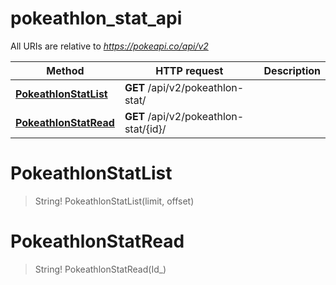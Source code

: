 # pokeathlon_stat_api

All URIs are relative to *https://pokeapi.co/api/v2*

Method | HTTP request | Description
------------- | ------------- | -------------
[**PokeathlonStatList**](pokeathlon_stat_api.md#PokeathlonStatList) | **GET** /api/v2/pokeathlon-stat/ | 
[**PokeathlonStatRead**](pokeathlon_stat_api.md#PokeathlonStatRead) | **GET** /api/v2/pokeathlon-stat/{id}/ | 


<a name="PokeathlonStatList"></a>
# **PokeathlonStatList**
> String! PokeathlonStatList(limit, offset)


<a name="PokeathlonStatRead"></a>
# **PokeathlonStatRead**
> String! PokeathlonStatRead(Id_)


